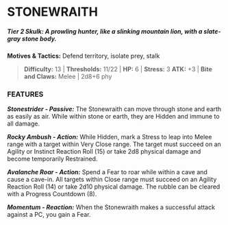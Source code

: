 # STONEWRAITH

##### **Tier 2 Skulk:** *A prowling hunter, like a slinking mountain lion, with a slate-gray stone body.*

**Motives & Tactics:** Defend territory, isolate prey, stalk

> **Difficulty:** 13 | **Thresholds:** 11/22 | **HP:** 6 | **Stress:** 3
> **ATK:** +3 | **Bite and Claws:** Melee | 2d8+6 phy

### FEATURES

***Stonestrider - Passive:*** The Stonewraith can move through stone and earth as easily as air. While within stone or earth, they are Hidden and immune to all damage.

***Rocky Ambush - Action:*** While Hidden, mark a Stress to leap into Melee range with a target within Very Close range. The target must succeed on an Agility or Instinct Reaction Roll (15) or take 2d8 physical damage and become temporarily Restrained.

***Avalanche Roar - Action:*** Spend a Fear to roar while within a cave and cause a cave-in. All targets within Close range must succeed on an Agility Reaction Roll (14) or take 2d10 physical damage. The rubble can be cleared with a Progress Countdown (8).

***Momentum - Reaction:*** When the Stonewraith makes a successful attack against a PC, you gain a Fear.
